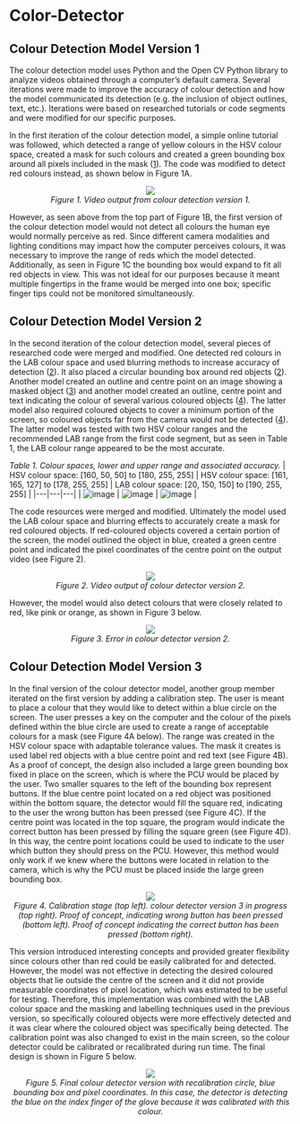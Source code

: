 # Color-Detector

## Colour Detection Model Version 1
The colour detection model uses Python and the Open CV Python library to analyze videos obtained through a computer’s default camera. Several iterations were made to improve the accuracy of colour detection and how the model communicated its detection (e.g. the inclusion of object outlines, text, etc.). Iterations were based on researched tutorials or code segments and were modified for our specific purposes.

In the first iteration of the colour detection model, a simple online tutorial was followed, which detected a range of yellow colours in the HSV colour space, created a mask for such colours and created a green bounding box around all pixels included in the mask ([1]). The code was modified to detect red colours instead, as shown below in Figure 1A.

<p align="center">
  <img src="https://github.com/rMacD64/Color-Detector/assets/91086955/da0798d2-b841-4842-b2b6-9a454040fd7a"><br>
  <i>Figure 1. Video output from colour detection version 1.</i>
</p>

However, as seen above from the top part of Figure 1B, the first version of the colour detection model would not detect all colours the human eye would normally perceive as red. Since different camera modalities and lighting conditions may impact how the computer perceives colours, it was necessary to improve the range of reds which the model detected. Additionally, as seen in Figure 1C the bounding box would expand to fit all red objects in view. This was not ideal for our purposes because it meant multiple fingertips in the frame would be merged into one box; specific finger tips could not be monitored simultaneously.

## Colour Detection Model Version 2
In the second iteration of the colour detection model, several pieces of researched code were merged and modified. One detected red colours in the LAB colour space and used blurring methods to increase accuracy of detection ([2]). It also placed a circular bounding box around red objects ([2]). Another model created an outline and centre point on an image showing a masked object ([3]) and another model created an outline, centre point and text indicating the colour of several various coloured objects ([4]). The latter model also required coloured objects to cover a minimum portion of the screen, so coloured objects far from the camera would not be detected ([4]). The latter model was tested with two HSV colour ranges and the recommended LAB range from the first code segment, but as seen in Table 1, the LAB colour range appeared to be the most accurate.

*Table 1. Colour spaces, lower and upper range and associated accuracy.*
| HSV colour space: [160, 50, 50] to [180, 255, 255] | HSV colour space: [161, 165, 127] to [178, 255, 255] | LAB colour space: [20, 150, 150] to [190, 255, 255] |
|---|---|---|
| ![image](https://github.com/rMacD64/Color-Detector/assets/91086955/00ad18e8-e3b5-482a-9f9b-18cc42fbc221) | ![image](https://github.com/rMacD64/Color-Detector/assets/91086955/55396444-dbcc-4ee9-a484-160b48ff3dca) | ![image](https://github.com/rMacD64/Color-Detector/assets/91086955/22491075-0d46-44c8-844d-845d646563a8) |

The code resources were merged and modified. Ultimately the model used the LAB colour space and blurring effects to accurately create a mask for red coloured objects. If red-coloured objects covered a certain portion of the screen, the model outlined the object in blue, created a green centre point and indicated the pixel coordinates of the centre point on the output video (see Figure 2).

<p align="center">
  <img src="https://github.com/rMacD64/Color-Detector/assets/91086955/ab7b1e8a-68f2-457d-8903-31fc19ef2066"><br>
  <i>Figure 2. Video output of colour detector version 2.</i>
</p>

However, the model would also detect colours that were closely related to red, like pink or orange, as shown in Figure 3 below.

<p align="center">
  <img src="https://github.com/rMacD64/Color-Detector/assets/91086955/f68d5c77-4519-4f2c-9403-2016b136ba0a"><br>
  <i>Figure 3. Error in colour detector version 2.</i>
</p>

## Colour Detection Model Version 3
In the final version of the colour detector model, another group member iterated on the first version by adding a calibration step. The user is meant to place a colour that they would like to detect within a blue circle on the screen. The user presses a key on the computer and the colour of the pixels defined within the blue circle are used to create a range of acceptable colours for a mask (see Figure 4A below). The range was created in the HSV colour space with adaptable tolerance values. The mask it creates is used label red objects with a blue centre point and red text (see Figure 4B). As a proof of concept, the design also included a large green bounding box fixed in place on the screen, which is where the PCU would be placed by the user. Two smaller squares to the left of the bounding box represent buttons. If the blue centre point located on a red object was positioned within the bottom square, the detector would fill the square red, indicating to the user the wrong button has been pressed (see Figure 4C). If the centre point was located in the top square, the program would indicate the correct button has been pressed by filling the square green (see Figure 4D). In this way, the centre point locations could be used to indicate to the user which button they should press on the PCU. However, this method would only work if we knew where the buttons were located in relation to the camera, which is why the PCU must be placed inside the large green bounding box.

<p align="center">
  <img src="https://github.com/rMacD64/Color-Detector/assets/91086955/d02935a9-4644-4243-8611-56c02cc57c7e"><br>
  <i>Figure 4. Calibration stage (top left). colour detector version 3 in progress (top right). Proof of concept, indicating wrong button has been pressed (bottom left). Proof of concept indicating the correct button has been pressed (bottom right).</i>
</p>

This version introduced interesting concepts and provided greater flexibility since colours other than red could be easily calibrated for and detected. However, the model was not effective in detecting the desired coloured objects that lie outside the centre of the screen and it did not provide measurable coordinates of pixel location, which was estimated to be useful for testing. Therefore, this implementation was combined with the LAB colour space and the masking and labelling techniques used in the previous version, so specifically coloured objects were more effectively detected and it was clear where the coloured object was specifically being detected. The calibration point was also changed to exist in the main screen, so the colour detector could be calibrated or recalibrated during run time. The final design is shown in Figure 5 below.

<p align="center">
  <img src="https://github.com/rMacD64/Color-Detector/assets/91086955/a727931f-795f-48f4-847e-c8523a63877d"><br>
  <i>Figure 5. Final colour detector version with recalibration circle, blue bounding box and pixel coordinates. In this case, the detector is detecting the blue on the index finger of the glove because it was calibrated with this colour.</i>
</p>

[1]: https://www.youtube.com/watch?v=aFNDh5k3SjU
[2]: https://github.com/ChristophRahn/red-circle-detection/blob/master/red-circle-detection.py
[3]: https://answers.opencv.org/question/204175/how-to-get-boundry-and-center-information-of-a-mask/
[4]: https://medium.com/@sardorabdirayimov/colors-detection-using-masks-contours-in-opencv-72d127f0797e
